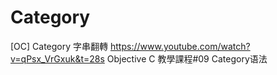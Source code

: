 # Category
[OC] Category 字串翻轉
https://www.youtube.com/watch?v=qPsx_VrGxuk&t=28s
Objective C 教學課程#09 Category语法
